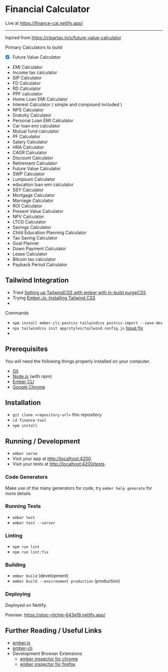 # Financial Calculator

Live at https://finance-cal.netlify.app/

---
Inpired from https://cleartax.in/s/future-value-calculator

Primary Calculators to build
- [X] Future Value Calculator
- EMI Calculator	
- Income tax calculator	
- SIP Calculator
- FD Calculator
- RD Calculator
- PPF calculator
- Home Loan EMI Calculator	
- Interest Calculator ( simple and compound included )	
- NPS Calculator
- Gratuity Calculator	
- Personal Loan EMI Calculator	
- Car loan emi calculator
- Mutual fund calculator	
- PF Calculator	
- Salary Calculator
- HRA Calculator	
- CAGR Calculator	
- Discount Calculator
- Retirement Calculator	
- Future Value Calculator	
- SWP Calculator
- Lumpsum Calculator	
- education loan emi calculator	
- SSY Calculator
- Mortgage Calculator	
- Marriage Calculator	
- ROI Calculator
- Present Value Calculator	
- NPV Calculator	
- LTCG Calculator
- Savings Calculator	
- Child Education Planning Calculator	
- Tax Saving Calculator
- Goal Planner	
- Down Payment Calculator	
- Lease Calculator
- Bitcoin tax calculator	
- Payback Period Calculator

## Tailwind Integration
- Tried [Setting up TailwindCSS with ember with in-build purgeCSS](https://www.mylittletechlife.com/setting-up-tailwindcss-with-ember-in-2020)
- Trying [Ember.Js: Installing Tailwind CSS](https://gist.github.com/Robert-96/4d85dcafe05d9e5e72d813ae7107cc47)
- 

Commands
- `npm install ember-cli-postcss tailwindcss postcss-import --save-dev`
- `npx tailwindcss init app/styles/tailwind.config.js` [Issue fix](https://github.com/tailwindlabs/discuss/issues/304#issuecomment-513642156)
- 

## Prerequisites

You will need the following things properly installed on your computer.

* [Git](https://git-scm.com/)
* [Node.js](https://nodejs.org/) (with npm)
* [Ember CLI](https://ember-cli.com/)
* [Google Chrome](https://google.com/chrome/)

## Installation

* `git clone <repository-url>` this repository
* `cd finance-tool`
* `npm install`

## Running / Development

* `ember serve`
* Visit your app at [http://localhost:4200](http://localhost:4200).
* Visit your tests at [http://localhost:4200/tests](http://localhost:4200/tests).

### Code Generators

Make use of the many generators for code, try `ember help generate` for more details

### Running Tests

* `ember test`
* `ember test --server`

### Linting

* `npm run lint`
* `npm run lint:fix`

### Building

* `ember build` (development)
* `ember build --environment production` (production)

### Deploying

Deployed on Netlify. 

Preview: https://stoic-ritchie-643e19.netlify.app/

## Further Reading / Useful Links

* [ember.js](https://emberjs.com/)
* [ember-cli](https://ember-cli.com/)
* Development Browser Extensions
  * [ember inspector for chrome](https://chrome.google.com/webstore/detail/ember-inspector/bmdblncegkenkacieihfhpjfppoconhi)
  * [ember inspector for firefox](https://addons.mozilla.org/en-US/firefox/addon/ember-inspector/)
